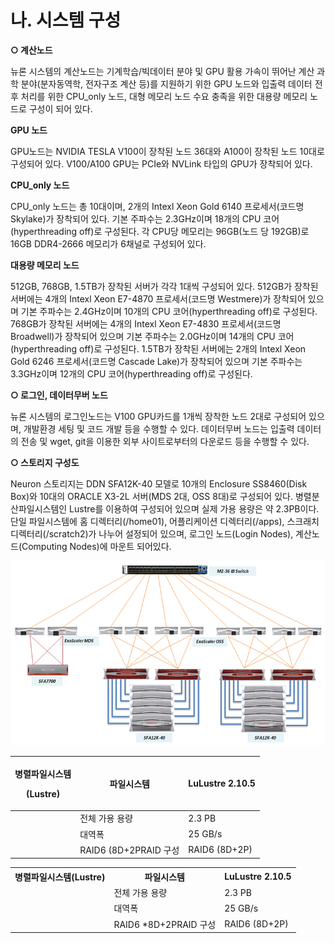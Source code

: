 # 나. 시스템 구성

**○ 계산노드**

뉴론 시스템의 계산노드는 기계학습/빅데이터 분야 및 GPU 활용 가속이 뛰어난 계산 과학 분야(분자동역학, 전자구조 계산 등)를 지원하기 위한 GPU 노드와 입출력 데이터 전후 처리를 위한 CPU\_only 노드, 대형 메모리 노드 수요 충족을 위한 대용량 메모리 노드로 구성이 되어 있다.

&#x20;

**GPU 노드**

GPU노드는 NVIDIA TESLA V100이 장착된 노드 36대와 A100이 장착된 노드 10대로 구성되어 있다. V100/A100 GPU는 PCIe와 NVLink 타입의 GPU가 장착되어 있다.&#x20;

&#x20;

**CPU\_only 노드**

CPU\_only 노드는 총 10대이며, 2개의 Intexl Xeon Gold 6140 프로세서(코드명 Skylake)가 장착되어 있다. 기본 주파수는 2.3GHz이며 18개의 CPU 코어(hyperthreading off)로 구성된다. 각 CPU당 메모리는 96GB(노드 당 192GB)로 16GB DDR4-2666 메모리가 6채널로 구성되어 있다.&#x20;

&#x20;

**대용량 메모리 노드**

512GB, 768GB, 1.5TB가 장착된 서버가 각각 1대씩 구성되어 있다. 512GB가 장착된 서버에는 4개의 Intexl Xeon E7-4870 프로세서(코드명 Westmere)가 장착되어 있으며 기본 주파수는 2.4GHz이며 10개의 CPU 코어(hyperthreading off)로 구성된다. 768GB가 장착된 서버에는 4개의 Intexl Xeon E7-4830 프로세서(코드명 Broadwell)가 장착되어 있으며 기본 주파수는 2.0GHz이며 14개의 CPU 코어(hyperthreading off)로 구성된다. 1.5TB가 장착된 서버에는 2개의 Intexl Xeon Gold 6246 프로세서(코드명 Cascade Lake)가 장착되어 있으며 기본 주파수는 3.3GHz이며 12개의 CPU 코어(hyperthreading off)로 구성된다.

&#x20;

**○ 로그인, 데이터무버 노드**

뉴론 시스템의 로그인노드는 V100 GPU카드를 1개씩 장착한 노드 2대로 구성되어 있으며, 개발환경 세팅 및 코드 개발 등을 수행할 수 있다. 데이터무버 노드는 입출력 데이터의 전송 및 wget, git을 이용한 외부 사이트로부터의 다운로드 등을 수행할 수 있다.&#x20;

&#x20;

**○ 스토리지 구성도**

Neuron 스토리지는 DDN SFA12K-40 모델로 10개의 Enclosure SS8460(Disk Box)와 10대의 ORACLE X3-2L 서버(MDS 2대, OSS 8대)로 구성되어 있다. 병렬분산파일시스템인 Lustre를 이용하여 구성되어 있으며 실제 가용 용량은 약 2.3PB이다. 단일 파일시스템에 홈 디렉터리(/home01), 어플리케이션 디렉터리(/apps), 스크래치 디렉터리(/scratch2)가 나누어 설정되어 있으며, 로그인 노드(Login Nodes), 계산노드(Computing Nodes)에 마운트 되어있다.

![\[ Neuron 스토리지 구성도 \]](<../../../../.gitbook/assets/Neuron 스토리지 구성도.png>)



| <p>병렬파일시스템</p><p>(Lustre)</p> | 파일시스템               | LuLustre 2.10.5 |
| ----------------------------- | ------------------- | --------------- |
|                      | 전체 가용 용량            | 2.3 PB          |
|   | 대역폭                 | 25 GB/s         |
|  | RAID6 (8D+2PRAID 구성 | RAID6 (8D+2P)   |

<table>
<tr> <th>병렬파일시스템(Lustre)</th><th>파일시스템</th><th>LuLustre 2.10.5</th></tr>
<tr> <td rowSpan=3>  </td>   <td> 전체 가용 용량  </td> <td>2.3 PB</td>              </tr>
  <tr> <td>대역폭</td><td>25 GB/s</td></tr>
  <tr> <td>RAID6 *8D+2PRAID 구성</td><td>RAID6 (8D+2P)</td></tr>
</table>
